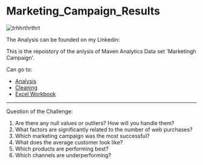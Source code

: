 # Marketing_Campaign_Results

![trhhrthrthrt](https://github.com/mfernandezcean/Marketing_Campaign_Results/assets/105746149/e965beb7-e581-49fd-ae95-5787223300b6)

The Analysis can be founded on my Linkedin: 

This is the repoistory of the anlysis of Maven Analytics Data set 'Marketingh Campaign'.

Can go to:

 - [Analysis](https://github.com/mfernandezcean/Marketing_Campaign_Results/tree/main/Analysis)
 - [Cleaning](https://github.com/mfernandezcean/Marketing_Campaign_Results/tree/main/Cleaning)
 - [Excel Workbook](https://github.com/mfernandezcean/Marketing_Campaign_Results/blob/main/Raw_files/Workbook_Marketing_Campaign.xlsx)

---

Question of the Challenge:

 1.  Are there any null values or outliers? How will you handle them?
 2.  What factors are significantly related to the number of web purchases?
 3.  Which marketing campaign was the most successful?
 4.  What does the average customer look like?
 5.  Which products are performing best?
 6.  Which channels are underperforming?
